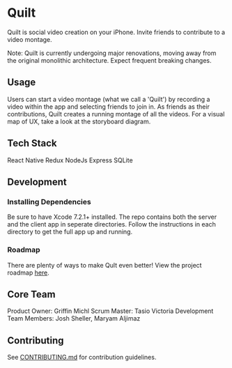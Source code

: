# Quilt
Quilt is social video creation on your iPhone. Invite friends to contribute to a video montage.  
  
Note: Quilt is currently undergoing major renovations, moving away from the original monolithic architecture. Expect frequent breaking changes.

## Usage
Users can start a video montage (what we call a 'Quilt') by recording a video within the app and selecting friends to join in. As friends as their contributions, Quilt creates a running montage of all the videos. For a visual map of UX, take a look at the storyboard diagram.

## Tech Stack
React Native
Redux
NodeJs
Express
SQLite

## Development
### Installing Dependencies
Be sure to have Xcode 7.2.1+ installed. The repo contains both the server and the client app in seperate directories. Follow the instructions in each directory to get the full app up and running.

### Roadmap
There are plenty of ways to make Qult even better! View the project roadmap [here](https://github.com/gelatinous-toboggan/gelatinous-toboggan/issues).

## Core Team
Product Owner: Griffin Michl
Scrum Master: Tasio Victoria
Development Team Members: Josh Sheller, Maryam Aljimaz

## Contributing
See [CONTRIBUTING.md](CONTRIBUTING.md) for contribution guidelines.
